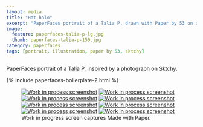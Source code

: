 ```yaml
---
layout: media
title: "Hat halo"
excerpt: "PaperFaces portrait of a Talia P. drawn with Paper by 53 on an iPad."
image: 
  feature: paperfaces-talia-p-lg.jpg
  thumb: paperfaces-talia-p-150.jpg
category: paperfaces
tags: [portrait, illustration, paper by 53, sktchy]
---
```


PaperFaces portrait of a [Talia P.](http://sktchy.com/SVXZg) inspired by a photograph on Sktchy.

{% include paperfaces-boilerplate-2.html %}

<figure class="third">
	<a href="{{ site.url }}/images/paperfaces-talia-p-process-1-lg.jpg"><img src="{{ site.url }}/images/paperfaces-talia-p-process-1-600.jpg" alt="Work in process screenshot"></a>
	<a href="{{ site.url }}/images/paperfaces-talia-p-process-2-lg.jpg"><img src="{{ site.url }}/images/paperfaces-talia-p-process-2-600.jpg" alt="Work in process screenshot"></a>
	<a href="{{ site.url }}/images/paperfaces-talia-p-process-3-lg.jpg"><img src="{{ site.url }}/images/paperfaces-talia-p-process-3-600.jpg" alt="Work in process screenshot"></a>
	<a href="{{ site.url }}/images/paperfaces-talia-p-process-4-lg.jpg"><img src="{{ site.url }}/images/paperfaces-talia-p-process-4-600.jpg" alt="Work in process screenshot"></a>
	<a href="{{ site.url }}/images/paperfaces-talia-p-process-5-lg.jpg"><img src="{{ site.url }}/images/paperfaces-talia-p-process-5-600.jpg" alt="Work in process screenshot"></a>
	<a href="{{ site.url }}/images/paperfaces-talia-p-process-6-lg.jpg"><img src="{{ site.url }}/images/paperfaces-talia-p-process-6-600.jpg" alt="Work in process screenshot"></a>
	<a href="{{ site.url }}/images/paperfaces-talia-p-process-7-lg.jpg"><img src="{{ site.url }}/images/paperfaces-talia-p-process-7-600.jpg" alt="Work in process screenshot"></a>
	<a href="{{ site.url }}/images/paperfaces-talia-p-process-8-lg.jpg"><img src="{{ site.url }}/images/paperfaces-talia-p-process-8-600.jpg" alt="Work in process screenshot"></a>
	<figcaption>Work in progress screen captures Made with Paper.</figcaption>
</figure>